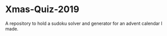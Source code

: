 # Xmas-Quiz-2019
 A repository to hold a sudoku solver and generator for an advent calendar I made.
